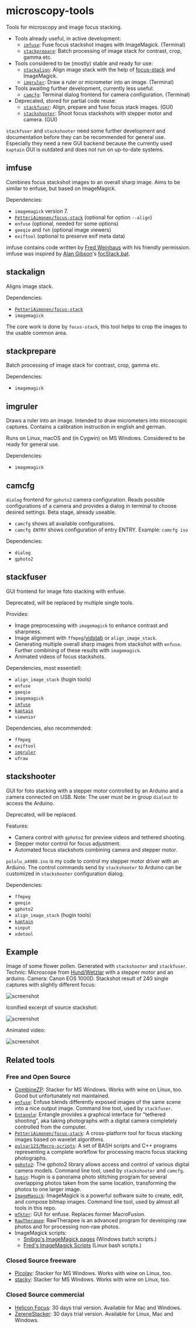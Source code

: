 # microscopy-tools

Tools for microscopy and image focus stacking.

 - Tools already useful, in active development:
   - [`imfuse`](#imfuse): Fuse focus stackshot images with ImageMagick. (Terminal)
   - [`stackprepare`](#stackprepare): Batch processing of image stack for contrast, crop, gamma etc. 
 - Tools considered to be (mostly) stable and ready for use:
   - [`stackalign`](#stackalign): Align image stack with the help of [focus-stack]((https://github.com/PetteriAimonen/focus-stack)) and ImageMagick.
   - [`imgruler`](#imgruler): Draw a ruler or micrometer into an image. (Terminal)
 - Tools awaiting further development, currently less useful:
   - [`camcfg`](#camcfg): Terminal dialog frontend for camera configuration. (Terminal)
 - Deprecated, stored for partial code reuse:
   - [`stackfuser`](#stackfuser): Align, prepare and fuse focus stack images. (GUI)
   - [`stackshooter`](#stackshooter): Shoot focus stackshots with stepper motor and camera. (GUI)

`stackfuser` and `stackshooter` need some further development and documentation before they can be recommended for general use.
Especially they need a new GUI backend because the currently used `kaptain` GUI is outdated and does not run on up-to-date systems.

## imfuse

Combines focus stackshot images to an overall sharp image.
Aims to be similar to enfuse, but based on ImageMagick.

Dependencies:
 - `imagemagick` version 7.
 - [`PetteriAimonen/focus-stack`](https://github.com/PetteriAimonen/focus-stack) (optional for option `--align`)
 - `enfuse` (optional, needed for some options)
 - `geeqie` and `feh` (optional image viewers)
 - `exiftool` (optional to preserve exif meta data)

imfuse contains code written by [Fred Weinhaus](http://www.fmwconcepts.com/imagemagick) with his friendly permission.
imfuse was inspired by [Alan Gibson](https://im.snibgo.com/)'s [focStack.bat](https://im.snibgo.com/focstack.htm).

## stackalign

Aligns image stack.

Dependencies:
 - [`PetteriAimonen/focus-stack`](https://github.com/PetteriAimonen/focus-stack)
 - `imagemagick`

The core work is done by `focus-stack`, this tool helps to crop the images to the usable common area.

## stackprepare

Batch processing of image stack for contrast, crop, gamma etc.

Dependencies:
 - `imagemagick`

## imgruler

Draws a ruler into an image.
Intended to draw micrometers into micoscopic captures.
Contains a calibration instruction in english and german.

Runs on Linux, macOS and (in Cygwin) on MS Windows.
Considered to be ready for general use.

Dependencies:
 - `imagemagick`
 
## camcfg
`dialog` frontend for `gphoto2` camera configuration. Reads possible configurations of a camera and provides a dialog in terminal to choose desired settings. Beta stage, already useable.
 - `camcfg` shows all available configurations.
 - `camcfg ENTRY` shows configuration of entry ENTRY. Example: `camcfg iso`
 
Dependencies:
 - `dialog`
 - `gphoto2`

## stackfuser

GUI frontend for image foto stacking with enfuse.

Deprecated, will be replaced by multiple single tools.

Provides:
 - Image preprocessing with `imagemagick` to enhance contrast and sharpness. 
 - Image alignment with `ffmpeg`/[vidstab](https://github.com/georgmartius/vid.stab) or `align_image_stack`.
 - Generating multiple overall sharp images from stackshot with `enfuse`. Further combining of these results with `imagemagick`.
 - Animated videos of focus stackshots.

Dependencies, most essentiell:
 - `align_image_stack` (hugin tools)
 - `enfuse`
 - `geeqie`
 - `imagemagick`
 - [`imfuse`](#imfuse)
 - [`kaptain`](https://github.com/mviereck/kaptain)
 - `viewnior`

Dependencies, also recommended:
 - `ffmpeg`
 - `exiftool`
 - [`imgruler`](#imgruler)
 - `ufraw`
 
## stackshooter
GUI for foto stacking with a stepper motor controlled by an Arduino and a camera connected on USB. 
Note: The user must be in group `dialout` to access the Arduino.

Deprecated, will be replaced.

Features:
 - Camera control with `gphoto2` for preview videos and tethered shooting.
 - Stepper motor control for focus adjustment.
 - Automated focus stackshots combining camera and stepper motor.
 
`pololu_a4988.ino` is my code to control my stepper motor driver with an Arduino. The control commands send by `stackshooter` to Arduino can be customized in `stackshooter` configuration dialog.

Dependencies:
 - `ffmpeg`
 - `geeqie`
 - `gphoto2`
 - `align_image_stack` (hugin tools)
 - [`kaptain`](https://github.com/mviereck/kaptain)
 - `xinput`
 - `xdotool`

## Example
Image of some flower pollen. Generated with `stackshooter` and `stackfuser`. 
Technic: Microscope from [Hund/Wetzlar](https://www.hund.de/en/) with a stepper motor and an arduino. 
Camera: Canon EOS 1000D. 
Stackshot result of 240 single captures with slightly different focus:

![screenshot](https://raw.githubusercontent.com/mviereck/microscopy-tools/images/example.jpg)

Iconified excerpt of source stackshot:

![screenshot](https://raw.githubusercontent.com/mviereck/microscopy-tools/images/sourcetable.jpg)

Animated video:

![screenshot](https://raw.githubusercontent.com/mviereck/microscopy-tools/images/animate.gif)

## Related tools

### Free and Open Source
 - [CombineZP](https://github.com/mviereck/CombineZP):
   Stacker for MS Windows. Works with wine on Linux, too. Good but unfortunately not maintained.
 - [`enfuse`](https://enblend.sourceforge.net/):
   Enfuse blends differently exposed images of the same scene into a nice output image.
   Command line tool, used by `stackfuser`.
 - [`Entangle`](https://entangle-photo.org/):
   Entangle provides a graphical interface for "tethered shooting", aka taking photographs with a digital camera completely controlled from the computer.
 - [`PetteriAimonen/focus-stack`](https://github.com/PetteriAimonen/focus-stack):
   A cross-platform tool for focus stacking images based on wavelet algorithms.
 - [`pulsar123/Macro-scripts`](https://github.com/pulsar123/Macro-scripts):
   A set of BASH scripts and C++ programs representing a complete workflow for processing macro focus stacking photographs.
 - [`gphoto2`](http://www.gphoto.org/):
   The gphoto2 library allows access and control of various digital camera models.
   Command line tool, used by `stackshooter` and `camcfg`.
 - [`hugin`](https://hugin.sourceforge.io/):
   Hugin is a panorama photo stitching program for several overlapping photos taken from the same location, transforming the photos to one larger image.
 - [`ImageMagick`](https://imagemagick.org):
   ImageMagick is a powerful software suite to create, edit, and compose bitmap images. 
   Command line tool, used by almost all tools in this repo.
 - [`mfkter`](https://github.com/hqhoang/mftker):
   GUI for enfuse. Replaces former MacroFusion.
 - [`RawTherapee`](https://www.rawtherapee.com/):
   RawTherapee is an advanced program for developing raw photos and for processing non-raw photos.
 - ImageMagick scripts:
   - [Snibgo's ImageMagick pages](https://im.snibgo.com/) (Windows batch scripts.)
   - [Fred's ImageMagick Scripts](http://www.fmwconcepts.com/imagemagick) (Linux bash scripts.)

### Closed Source freeware
 - [Picolay](http://www.picolay.de/):
   Stacker for MS Windows. Works with wine on Linux, too.
 - [stacky](https://www.bewie.de/stacky.php):
   Stacker for MS Windows. Works with wine on Linux, too.

### Closed Source commercial
 - [Helicon Focus](https://www.heliconsoft.com/heliconsoft-products/helicon-focus/):
   30 days trial version. Available for Mac and Windows.
 - [ZereneStacker](https://zerenesystems.com/cms/stacker):
   30 days trial version. Available for Linux, Mac and Windows.
